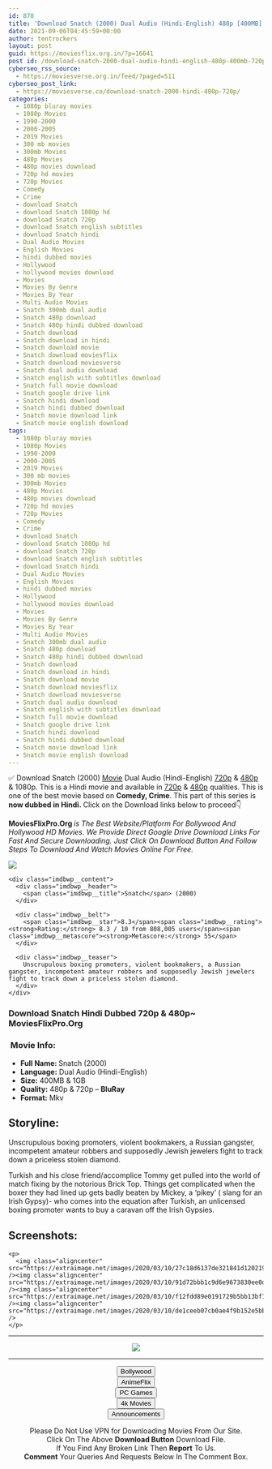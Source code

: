 ```yaml
---
id: 870
title: 'Download Snatch (2000) Dual Audio (Hindi-English) 480p [400MB] || 720p [1GB]'
date: 2021-09-06T04:45:59+00:00
author: tentrockers
layout: post
guid: https://moviesflix.org.in/?p=16641
post id: /download-snatch-2000-dual-audio-hindi-english-480p-400mb-720p-1gb/
cyberseo_rss_source:
  - https://moviesverse.org.in/feed/?paged=511
cyberseo_post_link:
  - https://moviesverse.co/download-snatch-2000-hindi-480p-720p/
categories:
  - 1080p bluray movies
  - 1080p Movies
  - 1990-2000
  - 2000-2005
  - 2019 Movies
  - 300 mb movies
  - 300mb Movies
  - 480p Movies
  - 480p movies download
  - 720p hd movies
  - 720p Movies
  - Comedy
  - Crime
  - download Snatch
  - download Snatch 1080p hd
  - download Snatch 720p
  - download Snatch english subtitles
  - download Snatch hindi
  - Dual Audio Movies
  - English Movies
  - hindi dubbed movies
  - Hollywood
  - hollywood movies download
  - Movies
  - Movies By Genre
  - Movies By Year
  - Multi Audio Movies
  - Snatch 300mb dual audio
  - Snatch 480p download
  - Snatch 480p hindi dubbed download
  - Snatch download
  - Snatch download in hindi
  - Snatch download movie
  - Snatch download moviesflix
  - Snatch download moviesverse
  - Snatch dual audio download
  - Snatch english with subtitles download
  - Snatch full movie download
  - Snatch google drive link
  - Snatch hindi download
  - Snatch hindi dubbed download
  - Snatch movie download link
  - Snatch movie english download
tags:
  - 1080p bluray movies
  - 1080p Movies
  - 1990-2000
  - 2000-2005
  - 2019 Movies
  - 300 mb movies
  - 300mb Movies
  - 480p Movies
  - 480p movies download
  - 720p hd movies
  - 720p Movies
  - Comedy
  - Crime
  - download Snatch
  - download Snatch 1080p hd
  - download Snatch 720p
  - download Snatch english subtitles
  - download Snatch hindi
  - Dual Audio Movies
  - English Movies
  - hindi dubbed movies
  - Hollywood
  - hollywood movies download
  - Movies
  - Movies By Genre
  - Movies By Year
  - Multi Audio Movies
  - Snatch 300mb dual audio
  - Snatch 480p download
  - Snatch 480p hindi dubbed download
  - Snatch download
  - Snatch download in hindi
  - Snatch download movie
  - Snatch download moviesflix
  - Snatch download moviesverse
  - Snatch dual audio download
  - Snatch english with subtitles download
  - Snatch full movie download
  - Snatch google drive link
  - Snatch hindi download
  - Snatch hindi dubbed download
  - Snatch movie download link
  - Snatch movie english download
---
```

<div class="thecontent clearfix">
  <p>
    ✅ Download Snatch (2000) <a href="https://moviesverse.co/category/movies/" data-wpel-link="internal">Movie</a> Dual Audio (Hindi-English) <a href="https://moviesverse.co/720p-movies/" data-wpel-link="internal">720p</a>&nbsp;&&nbsp;<a href="https://moviesverse.co/480p-movies/" data-wpel-link="internal">480p</a> & 1080p. This is a Hindi movie and available in <a href="https://moviesverse.co/720p-movies/" data-wpel-link="internal">720p</a>&nbsp;&&nbsp;<a href="https://moviesverse.co/480p-movies/" data-wpel-link="internal">480p</a> qualities. This is one of the best movie based on <strong>Comedy, Crime</strong>. This part of this series is <strong>now dubbed in <span>Hindi.&nbsp;</span></strong><span>Click on the Download links below to proceed👇</span>
  </p>
  
  <p>
    <strong><span>MoviesFlixPro.Org&nbsp;</span></strong><em>is The Best Website/Platform For Bollywood And Hollywood HD Movies. We Provide Direct Google Drive Download Links For Fast And Secure Downloading. Just Click On Download Button And Follow Steps To&nbsp;Download And Watch Movies Online For Free.</em>
  </p>
  
  <div class="imdbwp imdbwp--movie dark">
    <div class="imdbwp__thumb">
      <a class="imdbwp__link" target="_blank" title="Snatch" href="https://www.imdb.com/title/tt0208092/" rel="nofollow external noopener noreferrer" data-wpel-link="external"><img class="imdbwp__img" src="https://m.media-amazon.com/images/M/MV5BMTA2NDYxOGYtYjU1Mi00Y2QzLTgxMTQtMWI1MGI0ZGQ5MmU4XkEyXkFqcGdeQXVyNDk3NzU2MTQ@._V1_SX300.jpg" /></a>
    </div>
    
    <div class="imdbwp__content">
      <div class="imdbwp__header">
        <span class="imdbwp__title">Snatch</span> (2000)
      </div>
      
      <div class="imdbwp__belt">
        <span class="imdbwp__star">8.3</span><span class="imdbwp__rating"><strong>Rating:</strong> 8.3 / 10 from 808,005 users</span><span class="imdbwp__metascore"><strong>Metascore:</strong> 55</span>
      </div>
      
      <div class="imdbwp__teaser">
        Unscrupulous boxing promoters, violent bookmakers, a Russian gangster, incompetent amateur robbers and supposedly Jewish jewelers fight to track down a priceless stolen diamond.
      </div>
    </div>
  </div>
  
  <h3>
    <span>Download Snatch Hindi Dubbed 720p & 480p~ MoviesFlixPro.Org</span>
  </h3>
  
  <h3>
    <span>&nbsp;Movie Info:&nbsp;</span>
  </h3>
  
  <ul>
    <li>
      <strong>Full Name: </strong>Snatch (2000)
    </li>
    <li>
      <strong>Language:</strong> Dual Audio (Hindi-English)
    </li>
    <li>
      <strong>Size:</strong> 400MB & 1GB
    </li>
    <li>
      <strong>Quality:</strong> 480p & 720p – <span><strong>BluRay</strong></span>
    </li>
    <li>
      <strong>Format:</strong>&nbsp;Mkv
    </li>
  </ul>
  
  <h2>
    <span>Storyline:</span>
  </h2>
  
  <p>
    Unscrupulous boxing promoters, violent bookmakers, a Russian gangster, incompetent amateur robbers and supposedly Jewish jewelers fight to track down a priceless stolen diamond.
  </p>
  
  <div>
    Turkish and his close friend/accomplice Tommy get pulled into the world of match fixing by the notorious Brick Top. Things get complicated when the boxer they had lined up gets badly beaten by Mickey, a ‘pikey’ ( slang for an Irish Gypsy)- who comes into the equation after Turkish, an unlicensed boxing promoter wants to buy a caravan off the Irish Gypsies.
  </div>
  
  <div class="summary_text">
    <h2>
      <span>Screenshots:</span>
    </h2>
    
    <p>
      <img class="aligncenter" src="https://extraimage.net/images/2020/03/10/27c18d6137de321841d1202190123b15.jpg" /><img class="aligncenter" src="https://extraimage.net/images/2020/03/10/91d72bbb1c9d6e9673830ee0d1b5d07b.jpg" /><img class="aligncenter" src="https://extraimage.net/images/2020/03/10/f12fdd89e0191729b5bb13bf1ff2a1a2.jpg" /><img class="aligncenter" src="https://extraimage.net/images/2020/03/10/de1ceeb07cb0ae4f9b152e5bbd814e4b.jpg" />
    </p>
  </div>
</div>

<center>
  </p> 
  
  <hr />
  
  <p>
    <a href="http://gdrivepro.xyz/join.php" data-wpel-link="external" target="_blank" rel="nofollow external noopener noreferrer"><img src="https://i.imgur.com/FhMdWdW.png" /></a>
  </p>
  
  <hr />
  
  <p>
    <a href="https://dogemovies.xyz" target="_blank" data-wpel-link="external" rel="nofollow external noopener noreferrer"><button class="button button5">Bollywood</button></a><br /> <a href="https://animeflix.in" target="_blank" data-wpel-link="external" rel="nofollow external noopener noreferrer"><button class="button button5">AnimeFlix</button></a><br /> <a href="https://gamesflix.net/" target="_blank" data-wpel-link="external" rel="nofollow external noopener noreferrer"><button class="button button5">PC Games</button></a><br /> <a href="https://uhdmovies.in" target="_blank" data-wpel-link="external" rel="nofollow external noopener noreferrer"><button class="button button5">4k Movies</button></a><br /> <a href="https://moviesverse.co/announcements/" target="_blank" data-wpel-link="internal" rel="noopener"><button class="button button5">Announcements</button></a>
  </p>
  
  <div class="alert alert-danger">
    Please Do Not Use VPN for Downloading Movies From Our Site.
  </div>
  
  <div class="alert alert-success">
    Click On The Above <strong>Download Button</strong> Download File.
  </div>
  
  <div class="alert alert-warning">
    If You Find Any Broken Link Then <strong>Report</strong> To Us.
  </div>
  
  <div class="alert alert-info">
    <strong>Comment</strong> Your Queries And Requests Below In The Comment Box.
  </div>
  
  <p>
    </center>
  </p>